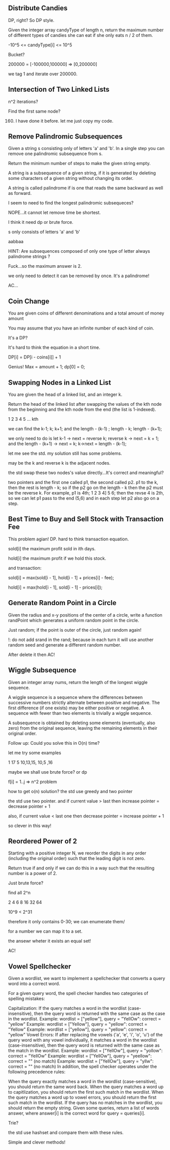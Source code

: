 ## Distribute Candies

DP, right? So DP style.

Given the integer array candyType of length n, return the maximum number of different types of candies she can eat if she only eats n / 2 of them.

-10^5 <= candyType[i] <= 10^5

Bucket?

200000 = [-100000,100000] => [0,200000]

we tag 1 and iterate over 200000.

## Intersection of Two Linked Lists

n^2 iterations?

Find the first same node?

160. I have done it before. let me just copy my code.

## Remove Palindromic Subsequences

Given a string s consisting only of letters 'a' and 'b'. In a single step you can remove one palindromic subsequence from s.

Return the minimum number of steps to make the given string empty.

A string is a subsequence of a given string, if it is generated by deleting some characters of a given string without changing its order.

A string is called palindrome if is one that reads the same backward as well as forward.

I seem to need to find the longest palindromic subsequeces?

NOPE...it cannot let remove time be shortest.

I think it need dp or brute force.

s only consists of letters 'a' and 'b'

aabbaa

HINT: Are subsequences composed of only one type of letter always palindrome strings ?

Fuck...so the maximum answer is 2.

we only need to detect it can be removed by once. It's a palindrome!

AC...

## Coin Change

You are given coins of different denominations and a total amount of money amount

You may assume that you have an infinite number of each kind of coin.

It's a DP?

It's hard to think the equation in a short time.

DP[i] = DP[i - coins[i]] + 1

Genius! Max = amount + 1; dp[0] = 0;

## Swapping Nodes in a Linked List

You are given the head of a linked list, and an integer k.

Return the head of the linked list after swapping the values of the kth node from the beginning and the kth node from the end (the list is 1-indexed).

1 2 3 4 5 ... kth

we can find the k-1; k; k+1; and the length - (k-1) ; length - k; length - (k+1);

we only need to do is let k-1 -> next = reverse k; reverse k -> next = k + 1; and the length - (k+1) -> next = k; k->next = length - (k-1);

let me see the std. my solution still has some problems.

may be the k and reverse k is the adjacent nodes. 

the std swap these two nodes's value directly...It's correct and meaningful?

two pointers and the first one called p1, the second called p2. p1 to the k, then the rest is length - k; so if the p2 go on the length - k then the p2 must be the reverse k. For example, p1 is 4th; 1 2 3 4] 5 6; then the revse 4 is 2th, so we can let p1 pass to the end (5,6) and in each step let p2 also go on a step. 

## Best Time to Buy and Sell Stock with Transaction Fee

This problem agian! DP. hard to think transaction equation.

sold[i] the maximum profit sold in ith days.

hold[i] the maximum profit if we hold this stock.

and transaction:

sold[i] = max(sold[i - 1], hold[i - 1] + prices[i] - fee);

hold[i] = max(hold[i - 1], sold[i - 1] - prices[i]);

## Generate Random Point in a Circle

Given the radius and x-y positions of the center of a circle, write a function randPoint which generates a uniform random point in the circle.

Just random; if the point is outer of the circle, just random again!

!: do not add srand in the rand; because in each turn it will use another random seed and generate a different random number.

After delete it then AC!

## Wiggle Subsequence

Given an integer array nums, return the length of the longest wiggle sequence.

A wiggle sequence is a sequence where the differences between successive numbers strictly alternate between positive and negative. The first difference (if one exists) may be either positive or negative. A sequence with fewer than two elements is trivially a wiggle sequence.

A subsequence is obtained by deleting some elements (eventually, also zero) from the original sequence, leaving the remaining elements in their original order.

Follow up: Could you solve this in O(n) time?

let me try some examples

1 17 5 10,13,15, 10,5 ,16

maybe we shall use brute force? or dp

f[i] = 1..j => n^2 problem

how to get o(n) solution? the std use greedy and two pointer

the std use two pointer. and if current value > last then increase pointer = decrease pointer + 1

also, if current value < last one then decrease pointer = increase pointer + 1

so clever in this way!

## Reordered Power of 2

Starting with a positive integer N, we reorder the digits in any order (including the original order) such that the leading digit is not zero.

Return true if and only if we can do this in a way such that the resulting number is a power of 2.

Just brute force?

find all 2^n

2 4 6 8 16 32 64

10^9 < 2^31

therefore it only contains 0-30; we can enumerate them/

for a number we can map it to a set.

the ansewr wheter it exists an equal set!

AC!

## Vowel Spellchecker

Given a wordlist, we want to implement a spellchecker that converts a query word into a correct word.

For a given query word, the spell checker handles two categories of spelling mistakes:

Capitalization: If the query matches a word in the wordlist (case-insensitive), then the query word is returned with the same case as the case in the wordlist.
Example: wordlist = ["yellow"], query = "YellOw": correct = "yellow"
Example: wordlist = ["Yellow"], query = "yellow": correct = "Yellow"
Example: wordlist = ["yellow"], query = "yellow": correct = "yellow"
Vowel Errors: If after replacing the vowels ('a', 'e', 'i', 'o', 'u') of the query word with any vowel individually, it matches a word in the wordlist (case-insensitive), then the query word is returned with the same case as the match in the wordlist.
Example: wordlist = ["YellOw"], query = "yollow": correct = "YellOw"
Example: wordlist = ["YellOw"], query = "yeellow": correct = "" (no match)
Example: wordlist = ["YellOw"], query = "yllw": correct = "" (no match)
In addition, the spell checker operates under the following precedence rules:

When the query exactly matches a word in the wordlist (case-sensitive), you should return the same word back.
When the query matches a word up to capitlization, you should return the first such match in the wordlist.
When the query matches a word up to vowel errors, you should return the first such match in the wordlist.
If the query has no matches in the wordlist, you should return the empty string.
Given some queries, return a list of words answer, where answer[i] is the correct word for query = queries[i].

Trie?

the std use hashset and compare them with these rules.

Simple and clever methods!